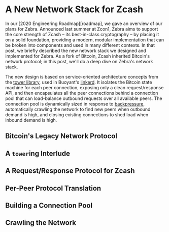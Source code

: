 # A New Network Stack for Zcash

In our [2020 Engineering Roadmap][roadmap], we gave an overview of our plans
for Zebra.  Announced last summer at Zcon1, Zebra aims to support the core
strength of Zcash – its best-in-class cryptography – by placing it on a solid
foundation, providing a modern, modular implementation that can be broken into
components and used in many different contexts.  In that post, we briefly
described the new network stack we designed and implemented for Zebra.  As a
fork of Bitcoin, Zcash inherited Bitcoin's network protocol; in this post,
we'll do a deep dive on Zebra's network stack.

The new design is based on service-oriented architecture concepts from the
[tower library][tower], used in Buoyant's [linkerd][linkerd].  It isolates the
Bitcoin state machine for each peer connection, exposing only a clean
request/response API, and then encapsulates all the peer connections behind a
connection pool that can load-balance outbound requests over all available
peers.  The connection pool is dynamically sized in response to
[backpressure][backpressure-tokio], automatically crawling the network to find
new peers when outbound demand is high, and closing existing connections to
shed load when inbound demand is high.

## Bitcoin's Legacy Network Protocol

## A `tower`ing Interlude

## A Request/Response Protocol for Zcash

## Per-Peer Protocol Translation

## Building a Connection Pool

## Crawling the Network

[2020]: https://www.zfnd.org/blog/eng-roadmap-2020/
[tower]: https://docs.rs/tower
[linkerd]: https://linkerd.io
[backpressure-tokio]: https://tokio.rs/docs/overview/#backpressure
